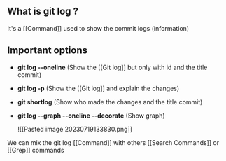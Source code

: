 ## What is git log ?
It's a [[Command]] used to show the commit logs (information)

## Important options
* **git log --oneline** (Show the [[Git log]] but only with id and the title commit)
* **git log -p** (Show the [[Git log]] and explain the changes)
* **git shortlog** (Show who made the changes and the title commit)
* **git log --graph --oneline --decorate** (Show graph)
	
	![[Pasted image 20230719133830.png]]

We can mix the git log [[Command]] with others [[Search Commands]] or [[Grep]]  commands
